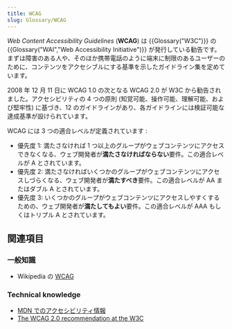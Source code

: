 ```yaml
---
title: WCAG
slug: Glossary/WCAG
---
```


_Web Content Accessibility Guidelines_ (**WCAG**) は {{Glossary("W3C")}} の {{Glossary("WAI","Web Accessibility Initiative")}} が発行している勧告です。まずは障害のある人や、そのほか携帯電話のように端末に制限のあるユーザーのために、コンテンツをアクセシブルにする基準を示したガイドライン集を定めています。

2008 年 12 月 11 日に WCAG 1.0 の次となる WCAG 2.0 が W3C から勧告されました。アクセシビリティの 4 つの原則 (知覚可能、操作可能、理解可能、および堅牢性) に基づき、12 のガイドラインがあり、各ガイドラインには検証可能な達成基準が設けられています。

WCAG には 3 つの適合レベルが定義されています :

- 優先度 1: 満たさなければ 1 つ以上のグループがウェブコンテンツにアクセスできなくなる、ウェブ開発者が**満たさなければならない**要件。この適合レベルが A とされています。
- 優先度 2: 満たさなければいくつかのグループがウェブコンテンツにアクセスしづらくなる、ウェブ開発者が**満たすべき**要件。この適合レベルが AA またはダブル A とされています。
- 優先度 3: いくつかのグループがウェブコンテンツにアクセスしやすくするための、ウェブ開発者が**満たしてもよい**要件。この適合レベルが AAA もしくはトリプル A とされています。

## 関連項目

### 一般知識

- Wikipedia の [WCAG](https://ja.wikipedia.org/wiki/Web_Content_Accessibility_Guidelines)

### Technical knowledge

- [MDN でのアクセシビリティ情報](/ja/docs/Web/Accessibility/Information_for_Web_authors)
- [The WCAG 2.0 recommendation at the W3C](http://www.w3.org/TR/WCAG20/)
